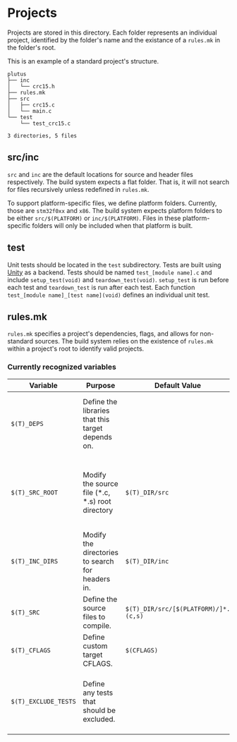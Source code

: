 # Projects

Projects are stored in this directory. Each folder represents an individual project, identified by the folder's name and the existance of a `rules.mk` in the folder's root.

This is an example of a standard project's structure.
````
plutus
├── inc
│   └── crc15.h
├── rules.mk
├── src
│   ├── crc15.c
│   └── main.c
└── test
    └── test_crc15.c

3 directories, 5 files
````

## src/inc

`src` and `inc` are the default locations for source and header files respectively. The build system expects a flat folder. That is, it will not search for files recursively unless redefined in `rules.mk`.

To support platform-specific files, we define platform folders. Currently, those are `stm32f0xx` and `x86`. The build system expects platform folders to be either `src/$(PLATFORM)` or `inc/$(PLATFORM)`. Files in these platform-specific folders will only be included when that platform is built.

## test

Unit tests should be located in the `test` subdirectory. Tests are built using [Unity](https://github.com/ThrowTheSwitch/Unity) as a backend. Tests should be named `test_[module name].c` and include `setup_test(void)` and `teardown_test(void)`. `setup_test` is run before each test and `teardown_test` is run after each test. Each function `test_[module name]_[test name](void)` defines an individual unit test.

## rules.mk

`rules.mk` specifies a project's dependencies, flags, and allows for non-standard sources. The build system relies on the existence of `rules.mk` within a project's root to identify valid projects.

### Currently recognized variables

| Variable | Purpose | Default Value | Notes |
|----------|---------|---------------|-------|
| `$(T)_DEPS` | Define the libraries that this target depends on. | | A common depedency for projects is `ms-common`, which is our HAL. |
| `$(T)_SRC_ROOT` | Modify the source file (*.c, *.s) root directory | `$(T)_DIR/src` | Note that this must be the root folder. Only a single directory is valid. |
| `$(T)_INC_DIRS` | Modify the directories to search for headers in. | `$(T)_DIR/inc` | This may be any number of directories. |
| `$(T)_SRC` | Define the source files to compile. | `$(T)_DIR/src/[$(PLATFORM)/]*.(c,s)` | |
| `$(T)_CFLAGS` | Define custom target CFLAGS. | `$(CFLAGS)` | |
| `$(T)_EXCLUDE_TESTS` | Define any tests that should be excluded. | | When specifying tests to exclude, do not include `test_`. |
